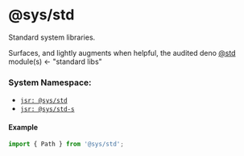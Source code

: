 # @sys/std
Standard system libraries.

Surfaces, and lightly augments when helpful, the audited deno [@std](https://jsr.io/@std) module(s) ← "standard libs"

### System Namespace:

- [`jsr: @sys/std`](https://jsr.io/@sys/std)
- [`jsr: @sys/std-s`](https://jsr.io/@sys/std-s)


#### Example

```ts
import { Path } from '@sys/std';
```


